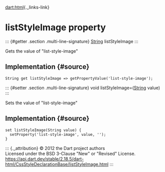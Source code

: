 [dart:html](../../dart-html/dart-html-library){._links-link}

listStyleImage property
=======================

::: {#getter .section .multi-line-signature}
[String](../../dart-core/string-class) listStyleImage
:::

Gets the value of \"list-style-image\"

Implementation {#source}
--------------

``` {.language-dart data-language="dart"}
String get listStyleImage => getPropertyValue('list-style-image');
```

::: {#setter .section .multi-line-signature}
void listStyleImage=([String](../../dart-core/string-class) value)
:::

Sets the value of \"list-style-image\"

Implementation {#source}
--------------

``` {.language-dart data-language="dart"}
set listStyleImage(String value) {
  setProperty('list-style-image', value, '');
}
```

::: {._attribution}
© 2012 the Dart project authors\
Licensed under the BSD 3-Clause \"New\" or \"Revised\" License.\
<https://api.dart.dev/stable/2.18.5/dart-html/CssStyleDeclarationBase/listStyleImage.html>
:::
